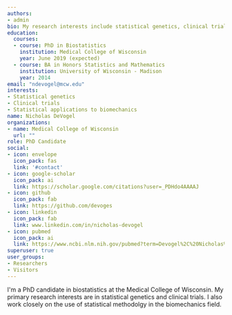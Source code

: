 ```yaml
---
authors:
- admin
bio: My research interests include statistical genetics, clinical trials, and biomechanics
education:
  courses:
  - course: PhD in Biostatistics
    institution: Medical College of Wisconsin
    year: June 2019 (expected)
  - course: BA in Honors Statistics and Mathematics
    institution: University of Wisconsin - Madison
    year: 2014
email: "ndevogel@mcw.edu"
interests:
- Statistical genetics
- Clinical trials
- Statistical applications to biomechanics
name: Nicholas DeVogel
organizations:
- name: Medical College of Wisconsin
  url: ""
role: PhD Candidate
social:
- icon: envelope
  icon_pack: fas
  link: '#contact'
- icon: google-scholar
  icon_pack: ai
  link: https://scholar.google.com/citations?user=_PDHdo4AAAAJ
- icon: github
  icon_pack: fab
  link: https://github.com/devoges
- icon: linkedin
  icon_pack: fab
  link: www.linkedin.com/in/nicholas-devogel
- icon: pubmed
  icon_pack: ai
  link: https://www.ncbi.nlm.nih.gov/pubmed?term=Devogel%2C%20Nicholas%5BAuthor%5D
superuser: true
user_groups:
- Researchers
- Visitors
---
```


I'm a PhD candidate in biostatistics at the Medical College of Wisconsin. My primary research interests are in statistical genetics and clinical trials. I also work closely on the use of statistical methodolgy in the biomechanics field. 

